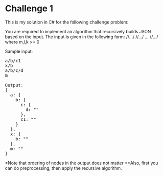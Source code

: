 # Challenge 1
This is my solution in C# for the following challenge problem:

You are required to implement an algorithm that recursively builds JSON based on the input.
The input is given in the following form:
<node11>/<node12>/.../<node1k>
<node21>/<node22>/.../<node2n>
...
<nodem1>/<nodem2>/.../<nodeml>
where m,l,k >= 0

Sample input:
<pre>
a/b/c1
x/b
a/b/c/d
m

Output:
{
  a: {
    b: {
	  c: {
	    d: ""
	  },
	  c1: ""
	}
  },
  x: {
    b: ""
  },
  m: ""
}
</pre>

*Note that ordering of nodes in the output does not matter
**Also, first you can do preprocessing, then apply the recursive algorithm.
